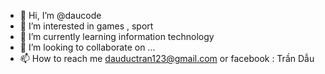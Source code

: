 - 👋 Hi, I’m @daucode
- 👀 I’m interested in games , sport
- 🌱 I’m currently learning information technology
- 💞️ I’m looking to collaborate on ...
- 📫 How to reach me dauductran123@gmail.com or facebook : Trần Dẫu

<!---
daucode/daucode is a ✨ special ✨ repository because its `README.md` (this file) appears on your GitHub profile.
You can click the Preview link to take a look at your changes.
--->
